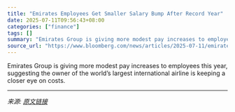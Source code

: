 ```yaml
---
title: "Emirates Employees Get Smaller Salary Bump After Record Year"
date: 2025-07-11T09:56:43+08:00
categories: ["finance"]
tags: []
summary: "Emirates Group is giving more modest pay increases to employees this year, suggesting the owner of the world’s largest international airline is keeping a closer eye on costs."
source_url: "https://www.bloomberg.com/news/articles/2025-07-11/emirates-employees-get-smaller-salary-bump-after-record-year"
---
```


Emirates Group is giving more modest pay increases to employees this year, suggesting the owner of the world’s largest international airline is keeping a closer eye on costs.

---

*来源: [原文链接](https://www.bloomberg.com/news/articles/2025-07-11/emirates-employees-get-smaller-salary-bump-after-record-year)*

